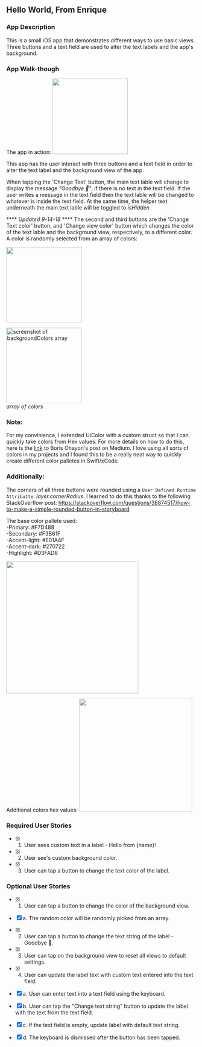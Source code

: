 ## Hello World, From Enrique

### App Description
This is a small iOS app that demonstrates different ways to use basic views. Three buttons and a text field are used to alter the text labels and the app's background. 

### App Walk-though
The app in action: 
<img src="http://g.recordit.co/s9KU87WmcD.gif" width=200><br>

This app has the user interact with three buttons and a text field in order to alter the text label and the background view of the app. 

When tapping the 'Change Text' button, the main text lable will change to display the message *"Goodbye 👋"*, if there is no text in the text field. If the user writes a message in the text field then the text lable will be changed to whatever is inside the text field. At the same time, the helper text underneath the main text lable will be toggled to *isHidden*

**** *Updated* *9-14-18* ****
The second and third buttons are the 'Change Text color' button,  and 'Change view color' button which  changes the color of the text lable and the background view, respectively, to a different color. A color is randomly selected from an array of colors: 

<img src="http://g.recordit.co/dEhzJAXrLC.gif" width=200><br>

<img src="https://imgur.com/Hx4vGTu" alt="screenshot of backgroundColors array" width=200><br>
*array of colors*

### Note: 
For my convinience, I extended UIColor with a custom struct so that I can quickly take colors from Hex values. For more details on how to do this, here is the [link](https://medium.com/ios-os-x-development/ios-extend-uicolor-with-custom-colors-93366ae148e6) to Boris Ohayon's post on Medium. I love using all sorts of colors in my projects and I found this to be a really neat way to quickly create different color palletes in Swift/xCode.

### Additionally: 
The corners of all three buttons were rounded using a `User Defined Runtime Attributte`: *layer.cornerRadius*. I learned to do this thanks to the following StackOverflow post: 
https://stackoverflow.com/questions/38874517/how-to-make-a-simple-rounded-button-in-storyboard

The base color pallete used: <br>
-Primary: #F7D488 <br>
-Secondary: #F3B61F <br>
-Accent-light: #E01A4F <br>
-Accent-dark: #270722 <br>
-Highlight: #D3FAD6

<img src="http://g.recordit.co/RLdiOFrhfg.gif" width=350><br>

Additional colors hex values: 
<img src="https://imgur.com/8ZW0bym" width=300>


### Required User Stories
- [x] 1. User sees custom text in a label - Hello from {name}!
- [x] 2. User see's custom background color.
- [x] 3. User can tap a button to change the text color of the label.

### Optional User Stories
- [x] 1. User can tap a button to change the color of the background view.
- [x] a. The random color will be randomly picked from an array.
- [x] 2. User can tap a button to change the text string of the label - Goodbye 👋.
- [x] 3. User can tap on the background view to reset all views to default settings.
- [x] 4. User can update the label text with custom text entered into the text field.
- [x] a. User can enter text into a text field using the keyboard.
- [x] b. User can tap the "Change text string" button to update the label with the text from the text field.
- [x] c. If the text field is empty, update label with default text string.
- [x] d. The keyboard is dismissed after the button has been tapped.

